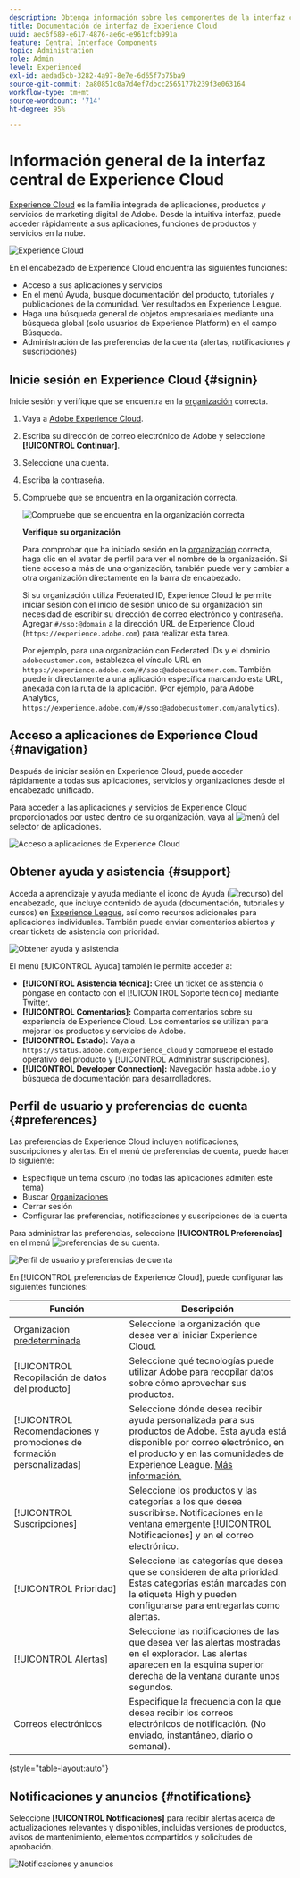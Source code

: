 ```yaml
---
description: Obtenga información sobre los componentes de la interfaz central en Experience Cloud. Obtenga ayuda sobre la administración de usuarios y productos en el Admin Console y habilite aplicaciones para los servicios de Experience Cloud. Obtenga ayuda sobre la biblioteca de audiencias, los atributos del cliente, Experience Cloud Assets y mucho más.
title: Documentación de interfaz de Experience Cloud
uuid: aec6f689-e617-4876-ae6c-e961cfcb991a
feature: Central Interface Components
topic: Administration
role: Admin
level: Experienced
exl-id: aedad5cb-3282-4a97-8e7e-6d65f7b75ba9
source-git-commit: 2a80851c0a7d4ef7dbcc2565177b239f3e063164
workflow-type: tm+mt
source-wordcount: '714'
ht-degree: 95%

---
```


# Información general de la interfaz central de Experience Cloud

[Experience Cloud](https://experience.adobe.com) es la familia integrada de aplicaciones, productos y servicios de marketing digital de Adobe. Desde la intuitiva interfaz, puede acceder rápidamente a sus aplicaciones, funciones de productos y servicios en la nube.

![Experience Cloud](assets/landing.png)

En el encabezado de Experience Cloud encuentra las siguientes funciones:

* Acceso a sus aplicaciones y servicios
* En el menú Ayuda, busque documentación del producto, tutoriales y publicaciones de la comunidad. Ver resultados en Experience League.
* Haga una búsqueda general de objetos empresariales mediante una búsqueda global (solo usuarios de Experience Platform) en el campo Búsqueda.
* Administración de las preferencias de la cuenta (alertas, notificaciones y suscripciones)

## Inicie sesión en Experience Cloud {#signin}

Inicie sesión y verifique que se encuentra en la [organización](administration/organizations.md) correcta.

1. Vaya a [Adobe Experience Cloud](https://experience.adobe.com).
1. Escriba su dirección de correo electrónico de Adobe y seleccione **[!UICONTROL Continuar]**.
1. Seleccione una cuenta.
1. Escriba la contraseña.
1. Compruebe que se encuentra en la organización correcta.

   ![Compruebe que se encuentra en la organización correcta](assets/organizations-menu.png)

   **Verifique su organización**

   Para comprobar que ha iniciado sesión en la [organización](administration/organizations.md) correcta, haga clic en el avatar de perfil para ver el nombre de la organización. Si tiene acceso a más de una organización, también puede ver y cambiar a otra organización directamente en la barra de encabezado.

   Si su organización utiliza Federated ID, Experience Cloud le permite iniciar sesión con el inicio de sesión único de su organización sin necesidad de escribir su dirección de correo electrónico y contraseña. Agregar `#/sso:@domain` a la dirección URL de Experience Cloud (`https://experience.adobe.com`) para realizar esta tarea.

   Por ejemplo, para una organización con Federated IDs y el dominio `adobecustomer.com`, establezca el vínculo URL en `https://experience.adobe.com/#/sso:@adobecustomer.com`. También puede ir directamente a una aplicación específica marcando esta URL, anexada con la ruta de la aplicación. (Por ejemplo, para Adobe Analytics, `https://experience.adobe.com/#/sso:@adobecustomer.com/analytics`).

## Acceso a aplicaciones de Experience Cloud {#navigation}

Después de iniciar sesión en Experience Cloud, puede acceder rápidamente a todas sus aplicaciones, servicios y organizaciones desde el encabezado unificado.

Para acceder a las aplicaciones y servicios de Experience Cloud proporcionados por usted dentro de su organización, vaya al ![menú](assets/menu-icon.png) del selector de aplicaciones.

![Acceso a aplicaciones de Experience Cloud](assets/platform-core-services.png)

## Obtener ayuda y asistencia {#support}

Acceda a aprendizaje y ayuda mediante el icono de Ayuda (![recurso](assets/help-icon.png)) del encabezado, que incluye contenido de ayuda (documentación, tutoriales y cursos) en [Experience League](https://experienceleague.adobe.com/?lang=es#home), así como recursos adicionales para aplicaciones individuales. También puede enviar comentarios abiertos y crear tickets de asistencia con prioridad.

![Obtener ayuda y asistencia](assets/search-menu.png)

El menú [!UICONTROL Ayuda] también le permite acceder a:

* **[!UICONTROL Asistencia técnica]:** Cree un ticket de asistencia o póngase en contacto con el [!UICONTROL Soporte técnico] mediante Twitter.
* **[!UICONTROL Comentarios]:** Comparta comentarios sobre su experiencia de Experience Cloud. Los comentarios se utilizan para mejorar los productos y servicios de Adobe.
* **[!UICONTROL Estado]:** Vaya a `https://status.adobe.com/experience_cloud` y compruebe el estado operativo del producto y [!UICONTROL Administrar suscripciones].
* **[!UICONTROL Developer Connection]:** Navegación hasta `adobe.io` y búsqueda de documentación para desarrolladores.

## Perfil de usuario y preferencias de cuenta {#preferences}

Las preferencias de Experience Cloud incluyen notificaciones, suscripciones y alertas. En el menú de preferencias de cuenta, puede hacer lo siguiente:

* Especifique un tema oscuro (no todas las aplicaciones admiten este tema)
* Buscar [Organizaciones](administration/organizations.md)
* Cerrar sesión
* Configurar las preferencias, notificaciones y suscripciones de la cuenta

Para administrar las preferencias, seleccione **[!UICONTROL Preferencias]** en el menú ![preferencias](assets/preferences-icon-sm.png) de su cuenta.

![Perfil de usuario y preferencias de cuenta](assets/preferences-page.png)

En [!UICONTROL preferencias de Experience Cloud], puede configurar las siguientes funciones:

| Función | Descripción |
|--- |--- |
| Organización [predeterminada](administration/organizations.md) | Seleccione la organización que desea ver al iniciar Experience Cloud. |
| [!UICONTROL Recopilación de datos del producto] | Seleccione qué tecnologías puede utilizar Adobe para recopilar datos sobre cómo aprovechar sus productos. |
| [!UICONTROL Recomendaciones y promociones de formación personalizadas] | Seleccione dónde desea recibir ayuda personalizada para sus productos de Adobe. Esta ayuda está disponible por correo electrónico, en el producto y en las comunidades de Experience League. [Más información.](features/personalized-learning.md) |
| [!UICONTROL Suscripciones] | Seleccione los productos y las categorías a los que desea suscribirse. Notificaciones en la ventana emergente [!UICONTROL Notificaciones] y en el correo electrónico. |
| [!UICONTROL Prioridad] | Seleccione las categorías que desea que se consideren de alta prioridad. Estas categorías están marcadas con la etiqueta High y pueden configurarse para entregarlas como alertas. |
| [!UICONTROL Alertas] | Seleccione las notificaciones de las que desea ver las alertas mostradas en el explorador. Las alertas aparecen en la esquina superior derecha de la ventana durante unos segundos. |
| Correos electrónicos | Especifique la frecuencia con la que desea recibir los correos electrónicos de notificación. (No enviado, instantáneo, diario o semanal). |

{style="table-layout:auto"}

## Notificaciones y anuncios {#notifications}

Seleccione **[!UICONTROL Notificaciones]** para recibir alertas acerca de actualizaciones relevantes y disponibles, incluidas versiones de productos, avisos de mantenimiento, elementos compartidos y solicitudes de aprobación.

![Notificaciones y anuncios](assets/notifications-menu-small.png)
